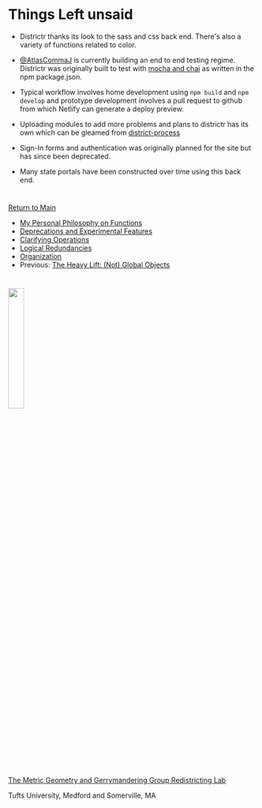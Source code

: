 # Things Left unsaid

- Districtr thanks its look to the sass and css back end. There's also
a variety of functions related to color.

- [@AtlasCommaJ] is currently building an end to end testing regime.
Districtr was originally built to test with [mocha and chai] as written
in the npm package.json.

- Typical workflow involves home development using `npm build` and
`npm develop` and prototype development involves a pull request to
github from which Netlify can generate a deploy preview.

- Uploading modules to add more problems and plans to districtr has its
own which can be gleamed from [district-process]

-  Sign-In forms and authentication was originally planned for the site
but has since been deprecated.

- Many state portals have been constructed over time using this back
end.

# # 

[Return to Main](../README.md)
- [My Personal Philosophy on Functions](../11suggestions/philosophy.md)
- [Deprecations and Experimental Features](../11suggestions/deprecations.md)
- [Clarifying Operations](../11suggestions/clarity.md)
- [Logical Redundancies](../11suggestions/logic.md)
- [Organization](../11suggestions/organizing.md)
- Previous: [The Heavy Lift: (Not) Global Objects](../11suggestions/globalobjects.md)

[district-process]: https://github.com/districtr/districtr-process
[@AtlasCommaJ]: https://github.com/AtlasCommaJ
[mocha and chai]:  ../09deployment/package.md

# #

<img src="../../assets/mggg.svg" width=25%>

[The Metric Geometry and Gerrymandering Group Redistricting Lab](http://mggg.org)

Tufts University, Medford and Somerville, MA